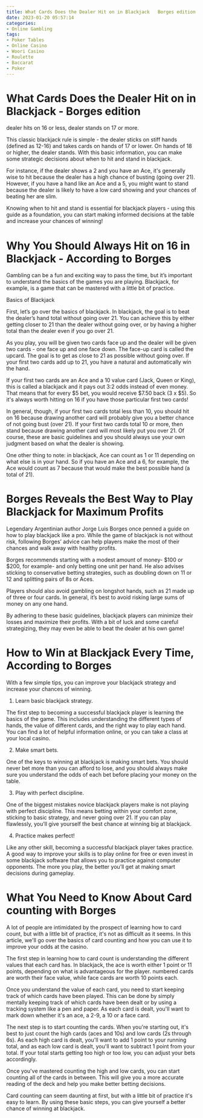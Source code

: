 ```yaml
---
title: What Cards Does the Dealer Hit on in Blackjack   Borges edition
date: 2023-01-20 05:57:14
categories:
- Online Gambling
tags:
- Poker Tables
- Online Casino
- Woori Casino
- Roulette
- Baccarat
- Poker
---
```



#  What Cards Does the Dealer Hit on in Blackjack - Borges edition

dealer hits on 16 or less, dealer stands on 17 or more.

This classic blackjack rule is simple - the dealer sticks on stiff hands (defined as 12-16) and takes cards on hands of 17 or lower. On hands of 18 or higher, the dealer stands. With this basic information, you can make some strategic decisions about when to hit and stand in blackjack.

For instance, if the dealer shows a 2 and you have an Ace, it's generally wise to hit because the dealer has a high chance of busting (going over 21). However, if you have a hand like an Ace and a 5, you might want to stand because the dealer is likely to have a low card showing and your chances of beating her are slim.

Knowing when to hit and stand is essential for blackjack players - using this guide as a foundation, you can start making informed decisions at the table and increase your chances of winning!

#  Why You Should Always Hit on 16 in Blackjack - According to Borges

Gambling can be a fun and exciting way to pass the time, but it’s important to understand the basics of the games you are playing. Blackjack, for example, is a game that can be mastered with a little bit of practice.

Basics of Blackjack

First, let’s go over the basics of blackjack. In blackjack, the goal is to beat the dealer’s hand total without going over 21. You can achieve this by either getting closer to 21 than the dealer without going over, or by having a higher total than the dealer even if you go over 21.

As you play, you will be given two cards face up and the dealer will be given two cards - one face up and one face down. The face-up card is called the upcard. The goal is to get as close to 21 as possible without going over. If your first two cards add up to 21, you have a natural and automatically win the hand.

If your first two cards are an Ace and a 10 value card (Jack, Queen or King), this is called a blackjack and it pays out 3:2 odds instead of even money. That means that for every $5 bet, you would receive $7.50 back (3 x $5). So it's always worth hitting on 16 if you have those particular first two cards!

In general, though, if your first two cards total less than 10, you should hit on 16 because drawing another card will probably give you a better chance of not going bust (over 21). If your first two cards total 10 or more, then stand because drawing another card will most likely put you over 21. Of course, these are basic guidelines and you should always use your own judgment based on what the dealer is showing.

One other thing to note: in blackjack, Ace can count as 1 or 11 depending on what else is in your hand. So if you have an Ace and a 6, for example, the Ace would count as 7 because that would make the best possible hand (a total of 21).

#  Borges Reveals the Best Way to Play Blackjack for Maximum Profits

Legendary Argentinian author Jorge Luis Borges once penned a guide on how to play blackjack like a pro. While the game of blackjack is not without risk, following Borges’ advice can help players make the most of their chances and walk away with healthy profits.

Borges recommends starting with a modest amount of money- $100 or $200, for example- and only betting one unit per hand. He also advises sticking to conservative betting strategies, such as doubling down on 11 or 12 and splitting pairs of 8s or Aces.

Players should also avoid gambling on longshot hands, such as 21 made up of three or four cards. In general, it’s best to avoid risking large sums of money on any one hand.

By adhering to these basic guidelines, blackjack players can minimize their losses and maximize their profits. With a bit of luck and some careful strategizing, they may even be able to beat the dealer at his own game!

#  How to Win at Blackjack Every Time, According to Borges

With a few simple tips, you can improve your blackjack strategy and increase your chances of winning.

1. Learn basic blackjack strategy.

The first step to becoming a successful blackjack player is learning the basics of the game. This includes understanding the different types of hands, the value of different cards, and the right way to play each hand. You can find a lot of helpful information online, or you can take a class at your local casino.

2. Make smart bets.

One of the keys to winning at blackjack is making smart bets. You should never bet more than you can afford to lose, and you should always make sure you understand the odds of each bet before placing your money on the table.

3. Play with perfect discipline.

One of the biggest mistakes novice blackjack players make is not playing with perfect discipline. This means betting within your comfort zone, sticking to basic strategy, and never going over 21. If you can play flawlessly, you’ll give yourself the best chance at winning big at blackjack.

4. Practice makes perfect!

Like any other skill, becoming a successful blackjack player takes practice. A good way to improve your skills is to play online for free or even invest in some blackjack software that allows you to practice against computer opponents. The more you play, the better you’ll get at making smart decisions during gameplay.

#  What You Need to Know About Card counting with Borges

A lot of people are intimidated by the prospect of learning how to card count, but with a little bit of practice, it's not as difficult as it seems. In this article, we'll go over the basics of card counting and how you can use it to improve your odds at the casino.

The first step in learning how to card count is understanding the different values that each card has. In blackjack, the ace is worth either 1 point or 11 points, depending on what is advantageous for the player. numbered cards are worth their face value, while face cards are worth 10 points each.

Once you understand the value of each card, you need to start keeping track of which cards have been played. This can be done by simply mentally keeping track of which cards have been dealt or by using a tracking system like a pen and paper. As each card is dealt, you'll want to mark down whether it's an ace, a 2-9, a 10 or a face card.

The next step is to start counting the cards. When you're starting out, it's best to just count the high cards (aces and 10s) and low cards (2s through 6s). As each high card is dealt, you'll want to add 1 point to your running total, and as each low card is dealt, you'll want to subtract 1 point from your total. If your total starts getting too high or too low, you can adjust your bets accordingly.

Once you've mastered counting the high and low cards, you can start counting all of the cards in between. This will give you a more accurate reading of the deck and help you make better betting decisions.

Card counting can seem daunting at first, but with a little bit of practice it's easy to learn. By using these basic steps, you can give yourself a better chance of winning at blackjack.